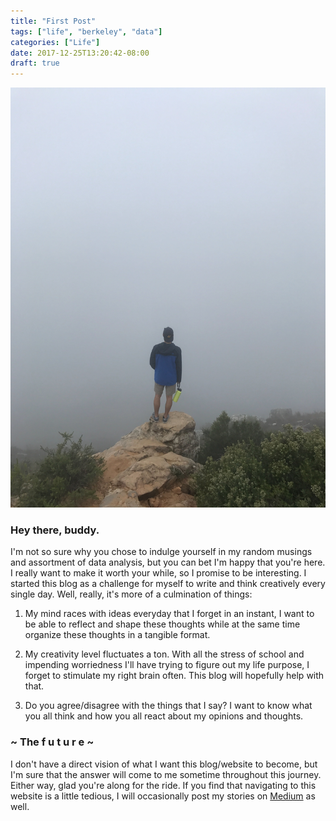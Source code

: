 ```yaml
---
title: "First Post"
tags: ["life", "berkeley", "data"]
categories: ["Life"]
date: 2017-12-25T13:20:42-08:00
draft: true
---
```


![Some ominous fog in Cape Town, South Africa](/static/img/fog.jpg)

### Hey there, buddy.

I'm not so sure why you chose to indulge yourself in my random musings and assortment of data analysis, but you can bet I'm happy that you're here. I really want to make it worth your while, so I promise to be interesting. I started this blog as a challenge for myself to write and think creatively every single day. Well, really, it's more of a culmination of things:

1. My mind races with ideas everyday that I forget in an instant, I want to be able to reflect and shape these thoughts while at the same time organize these thoughts in a tangible format.

2. My creativity level fluctuates a ton. With all the stress of school and impending worriedness I'll have trying to figure out my life purpose, I forget to stimulate my right brain often. This blog will hopefully help with that.

3. Do you agree/disagree with the things that I say? I want to know what you all think and how you all react about my opinions and thoughts.

### ~ The f u t u r e ~

I don't have a direct vision of what I want this blog/website to become, but I'm sure that the answer will come to me sometime throughout this journey. Either way, glad you're along for the ride. If you find that navigating to this website is a little tedious, I will occasionally post my stories on [Medium](https://medium.com/@alexnakagawa) as well.
